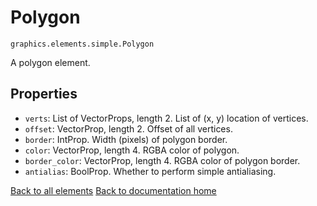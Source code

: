 # Polygon

`graphics.elements.simple.Polygon`

A polygon element.

## Properties

* `verts`: List of VectorProps, length 2. List of (x, y) location of vertices.
* `offset`: VectorProp, length 2. Offset of all vertices.
* `border`: IntProp. Width (pixels) of polygon border.
* `color`: VectorProp, length 4. RGBA color of polygon.
* `border_color`: VectorProp, length 4. RGBA color of polygon border.
* `antialias`: BoolProp. Whether to perform simple antialiasing.

[Back to all elements][elements]
[Back to documentation home][home]

[home]: https://medilocus.github.io/graphic_videos/
[elements]: https://medilocus.github.io/graphic_videos/elements
